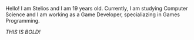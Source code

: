 Hello! I am Stelios and I am 19 years old. Currently, I am studying Computer Science and I am working as a Game Developer, specialiazing in Games Programming.

*THIS IS BOLD!*
